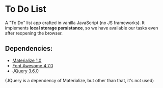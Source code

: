 # To Do List
A "To Do" list app crafted in vanilla JavaScript (no JS frameworks).
It implements **local storage persistance**, so we have available our tasks even after reopening the browser.

## Dependencies:

* [Materialize 1.0](https://materializecss.com/)
* [Font Awesome 4.7.0](https://fontawesome.com/v4.7/)
* [JQuery 3.6.0](https://jquery.com/)

(JQuery is a dependency of Materialize, but other than that, it's not used)
